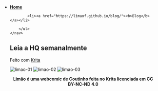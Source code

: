 <head>
        <link rel="stylesheet" href="style.css">
         <meta charset="UTF-8">
    <meta name="viewport" content="width=device-width, initial-scale=1.0">
    <title>Menu Horizontal</title>
</Head>

<nav align="left" id="menu-h">
        <ul>
                <li><a href="https://limaof.github.io"><b>Home</b></a></li>

            <li><a href="https://limaof.github.io/blog/"><b>Blog</b></a></li>
           
        </ul>
    </nav>

## Leia a HQ semanalmente
Feito com [Krita](https://www.krita.org)

![limao-01](https://user-images.githubusercontent.com/88214445/127747664-2624cdd1-5afd-48de-b135-af7addc53f4c.jpg)
![limao-02](https://user-images.githubusercontent.com/88214445/127747666-d7d0abce-ecee-432a-82a4-53244037a3a2.jpg)
![limao-03](https://user-images.githubusercontent.com/88214445/127747668-34830e93-6184-42f6-8427-da43b61c2c6c.jpg)



<p Align="center"> <b>Limão é uma webcomic de Coutinho feita no Krita licenciada em CC BY-NC-ND 4.0</b></p>  

